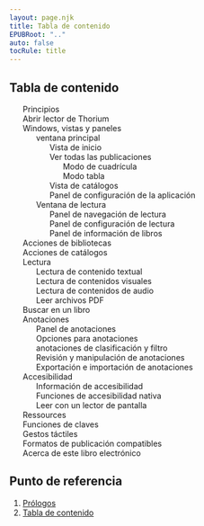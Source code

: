 ```yaml
---
layout: page.njk
title: Tabla de contenido
EPUBRoot: ".."
auto: false
tocRule: title
---
```


<section id="toc">
<h1> Tabla de contenido </h1>
<nav epub:type="toc" role="doc-toc">
<ol>
<li>
<a href="../pages/100_forewords/index.xhtml"> Principios </a>
</li>
<li>
<a href="../pages/101_opening_thorium/index.xhtml"> Abrir lector de Thorium  </a>
</li>

<li>
<a href="../pages/102_windows_views_panels/index.xhtml"> Windows, vistas y paneles </a>
<ol>
<li>
<a
href="../pages/102_windows_views_panels/index.xhtml#main_window"> ventana principal </a>

<ol>
<li>
<a href="../pages/102_windows_views_panels/index.xhtml#home_view">Vista de inicio</a>
</li>
<li>
<a
href="../pages/102_windows_views_panels/index.xhtml#all_publications_view">Ver todas las publicaciones</a>
<ol>
<li>
<a href="../pages/102_windows_views_panels/index.xhtml#grid_mode">Modo de cuadrícula</a>
</li>
<li>
<a
href="../pages/102_windows_views_panels/index.xhtml#table_mode">Modo tabla</a>
</li>
</ol>
</li>
<li>
<a
href="../pages/102_windows_views_panels/index.xhtml#catalog_view">Vista de catálogos</a>
</li>
<li>
<a
href="../pages/102_windows_views_panels/index.xhtml#setting_view">Panel de configuración de la aplicación</a>
</li>
</ol> 
</li>
<li>
<a
href="../pages/102_windows_views_panels/index.xhtml#reading_window">Ventana de lectura</a>
<ol>
<li>
<a
href="../pages/102_windows_views_panels/index.xhtml#reading_nav_panel">Panel de navegación de lectura</a>
</li>
<li>
<a
href="../pages/102_windows_views_panels/index.xhtml#reading_settings_panel">Panel de configuración de lectura</a>
</li>
<li>
<a href="../pages/102_windows_views_panels/index.xhtml#book_info_panel"> Panel de información de libros </a>
</li>
</ol>
</li>

</ol>
</li>

<li>
<a href="../pages/110_libraries_actions/index.xhtml"> Acciones de bibliotecas </a>
</li>
<li>
<a href="../pages/111_catalogs_actions/index.xhtml"> Acciones de catálogos </a>
</li>

<li>
<a href="../pages/210_reading/index.xhtml"> Lectura </a>
<ol>
<li>
<a href="../pages/211_reading_textuals/index.xhtml"> Lectura de contenido textual </a>
</li>
<li>
<a href="../pages/212_reading_visuals/index.xhtml">Lectura de contenidos visuales</a>
</li>
<li>
<a href="../pages/213_reading_auditory/index.xhtml">Lectura de contenidos de audio</a>
</li>
<li>
<a href="../pages/214_reading_pdfs/index.xhtml">Leer archivos PDF</a>
</li>
</ol>
</li>
<li>
<a href="../pages/220_reading_actions/index.xhtml">Buscar en un libro</a>
</li>
<li>
<a href="../pages/240_annotations/index.xhtml">Anotaciones</a>
<ol>
<li>
<a href="../pages/240_annotations/index.xhtml#annotations_panel"> Panel de anotaciones </a>
</li>
<li>
<a href="../pages/240_annotations/index.xhtml#annotations_options"> Opciones para anotaciones </a>
</li>
<li>
<a href="../pages/240_annotations/index.xhtml#annotations_sort_and_filter"> anotaciones de clasificación y filtro </a>
</li>
<li>
<a href="../pages/240_annotations/index.xhtml#annotations_view_and_manipulation"> Revisión y manipulación de anotaciones </a>
</li>
<li>
<a href="../pages/240_annotations/index.xhtml#annotations_io"> Exportación e importación de anotaciones </a>
</li>
</ol>
</li>
<li>
<a href="../pages/300_accessibility/index.xhtml"> Accesibilidad </a>
    <ol>
        <li>
        <a href="../pages/300_accessibility/index.xhtml#a11y_info">Información de accesibilidad</a>
        </li>
        <li>
        <a href="../pages/300_accessibility/index.xhtml#a11y_native">Funciones de accesibilidad nativa</a>
        </li>
        <li>
        <a href="../pages/300_accessibility/index.xhtml#screenreaders">Leer con un lector de pantalla</a>
        </li>
    </ol>
</li>
<li>
<a href="../pages/400_ressources/index.xhtml"> Ressources </a>
</li>
<li>
<a href="../pages/402_keys_functions/index.xhtml"> Funciones de claves </a>
</li>
<li>
<a href="../pages/403_gesture/index.xhtml"> Gestos táctiles </a>
</li>
<li>
<a href="../pages/406_formats/index.xhtml"> Formatos de publicación compatibles </a>
</li>
<li>
<a href="../pages/900_about/index.xhtml"> Acerca de este libro electrónico </a>
</li>

</ol>
</nav>
</section>
<section id="landmarks">
<h1>Punto de referencia</h1>
<nav epub:type="landmarks">
<ol>
<li>
<a href="../pages/100_forewords/index.xhtml" epub:type="forewords">Prólogos</a>
</li>
<li>
<a href="../toc/index.xhtml" epub:type="toc"> Tabla de contenido</a>
</li>
</ol>
</nav>
</section>
